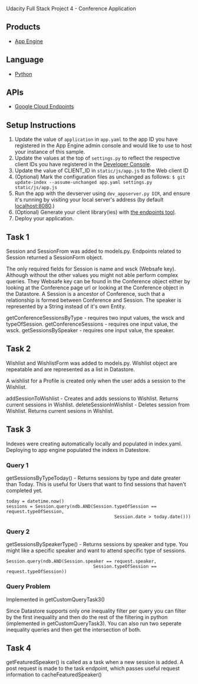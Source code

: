 Udacity Full Stack Project 4 - Conference Application
## Products
- [App Engine][1]

## Language
- [Python][2]

## APIs
- [Google Cloud Endpoints][3]

## Setup Instructions
1. Update the value of `application` in `app.yaml` to the app ID you
   have registered in the App Engine admin console and would like to use to host
   your instance of this sample.
1. Update the values at the top of `settings.py` to
   reflect the respective client IDs you have registered in the
   [Developer Console][4].
1. Update the value of CLIENT_ID in `static/js/app.js` to the Web client ID
1. (Optional) Mark the configuration files as unchanged as follows:
   `$ git update-index --assume-unchanged app.yaml settings.py static/js/app.js`
1. Run the app with the devserver using `dev_appserver.py DIR`, and ensure it's running by visiting your local server's address (by default [localhost:8080][5].)
1. (Optional) Generate your client library(ies) with [the endpoints tool][6].
1. Deploy your application.


## Task 1
Session and SessionFrom was added to models.py. Endpoints related to Session returned a SessionForm object.

The only required fields for Session is name and wsck (Websafe key). Although without the other values you might not able perform complex queries. They Websafe key can be found in the Conference object either by looking at the Conference page url or looking at the Conference object in the Datastore. A Session is a ancestor of Conference, such that a relationship is formed between Conference and Session. The speaker is represented by a String instead of it's own Entity.

getConferenceSessionsByType - requires two input values, the wsck and typeOfSession.
getConferenceSessions - requires one input value, the wsck.
getSessionsBySpeaker - requires one input value, the speaker.

## Task 2
Wishlist and WishlistForm was added to models.py. Wishlist object are repeatable and are represented as a list in Datastore.

A wishlist for a Profile is created only when the user adds a session to the Wishlist.

addSessionToWishlist - Creates and adds sessions to Wishlist. Returns current sessions in Wishlist.
deleteSessionInWishlist - Deletes session from Wishlist. Returns current sesions in Wishlist.


## Task 3
Indexes were creating automatically locally and populated in index.yaml. Deploying to app engine populated the indexs in Datestore.

### Query 1
getSessionsByTypeToday() - Returns sessions by type and date greater than Today. This is useful for Users that want to find sessions that haven't completed yet.
```
today = datetime.now()
sessions = Session.query(ndb.AND(Session.typeOfSession == request.typeOfSession,
                                         Session.date > today.date()))
```

### Query 2
getSessionsBySpeakerType() - Returns sessions by speaker and type. You might like a specific speaker and want to attend specific type of sessions.
```
Session.query(ndb.AND(Session.speaker == request.speaker,
                                 Session.typeOfSession == request.typeOfSession))
```
### Query Problem
Implemented in getCustomQueryTask3()

Since Datastore supports only one inequality filter per query you can filter by the first inequality and then do the rest of the filtering in python (implemented in getCustomQueryTask3). You can also run two seperate inequality queries and then get the intersection of both.


## Task 4
getFeaturedSpeaker() is called as a task when a new session is added. A post request is made to the task endpoint, which passes useful request information to cacheFeaturedSpeaker()


[1]: https://developers.google.com/appengine
[2]: http://python.org
[3]: https://developers.google.com/appengine/docs/python/endpoints/
[4]: https://console.developers.google.com/
[5]: https://localhost:8080/
[6]: https://developers.google.com/appengine/docs/python/endpoints/endpoints_tool
